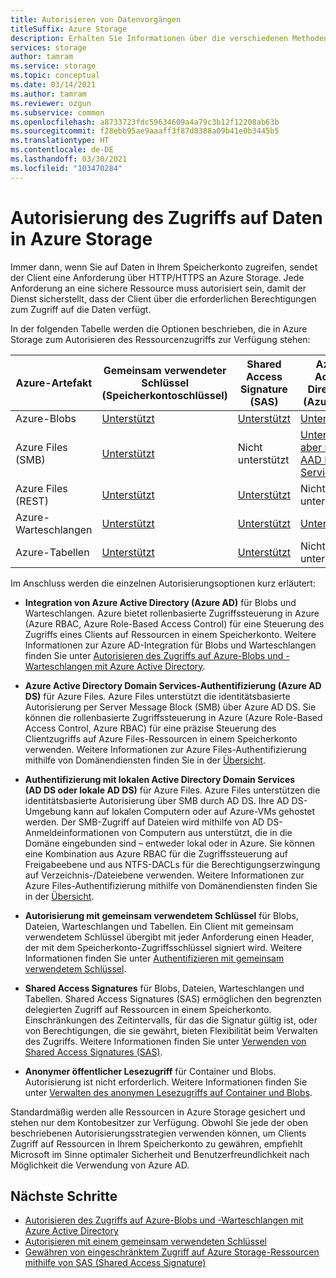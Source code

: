 ```yaml
---
title: Autorisieren von Datenvorgängen
titleSuffix: Azure Storage
description: Erhalten Sie Informationen über die verschiedenen Methoden zum Autorisieren des Zugriffs auf Azure Storage, z. B. Azure Active Directory, Autorisierung mit gemeinsam verwendetem Schlüssel oder Shared Access Signatures (SAS).
services: storage
author: tamram
ms.service: storage
ms.topic: conceptual
ms.date: 03/14/2021
ms.author: tamram
ms.reviewer: ozgun
ms.subservice: common
ms.openlocfilehash: a8733723fdc59634609a4a79c3b12f12208ab63b
ms.sourcegitcommit: f28ebb95ae9aaaff3f87d8388a09b41e0b3445b5
ms.translationtype: HT
ms.contentlocale: de-DE
ms.lasthandoff: 03/30/2021
ms.locfileid: "103470284"
---
```

# <a name="authorizing-access-to-data-in-azure-storage"></a>Autorisierung des Zugriffs auf Daten in Azure Storage

Immer dann, wenn Sie auf Daten in Ihrem Speicherkonto zugreifen, sendet der Client eine Anforderung über HTTP/HTTPS an Azure Storage. Jede Anforderung an eine sichere Ressource muss autorisiert sein, damit der Dienst sicherstellt, dass der Client über die erforderlichen Berechtigungen zum Zugriff auf die Daten verfügt.

In der folgenden Tabelle werden die Optionen beschrieben, die in Azure Storage zum Autorisieren des Ressourcenzugriffs zur Verfügung stehen:

| Azure-Artefakt | Gemeinsam verwendeter Schlüssel (Speicherkontoschlüssel) | Shared Access Signature (SAS) | Azure Active Directory (Azure AD) | Lokale Active Directory Domain Services | Anonymer öffentlicher Lesezugriff |
| -------------- | -------------------------------- | ----------------------------- | --------------------------------- | ------------------------------------------------------ | ---------------------------- |
|Azure-Blobs     |[Unterstützt](/rest/api/storageservices/authorize-with-shared-key/)         |[Unterstützt](storage-sas-overview.md)         |[Unterstützt](storage-auth-aad.md)         |Nicht unterstützt|[Unterstützt](../blobs/anonymous-read-access-configure.md)         |
|Azure Files (SMB)     |[Unterstützt](/rest/api/storageservices/authorize-with-shared-key/)         |Nicht unterstützt         |[Unterstützt, aber nur mit AAD Domain Services](../files/storage-files-active-directory-overview.md)         |[Unterstützt, Anmeldeinformationen müssen mit Azure AD synchronisiert werden](../files/storage-files-active-directory-overview.md)|Nicht unterstützt         |
|Azure Files (REST)     |[Unterstützt](/rest/api/storageservices/authorize-with-shared-key/)         |[Unterstützt](storage-sas-overview.md)         |Nicht unterstützt         |Nicht unterstützt |Nicht unterstützt         |
|Azure-Warteschlangen     |[Unterstützt](/rest/api/storageservices/authorize-with-shared-key/)         |[Unterstützt](storage-sas-overview.md)         |[Unterstützt](storage-auth-aad.md)         |Nicht unterstützt | Nicht unterstützt         |
|Azure-Tabellen     |[Unterstützt](/rest/api/storageservices/authorize-with-shared-key/)         |[Unterstützt](storage-sas-overview.md)         |Nicht unterstützt         |Nicht unterstützt| Nicht unterstützt         |

Im Anschluss werden die einzelnen Autorisierungsoptionen kurz erläutert:

- **Integration von Azure Active Directory (Azure AD)** für Blobs und Warteschlangen. Azure bietet rollenbasierte Zugriffssteuerung in Azure (Azure RBAC, Azure Role-Based Access Control) für eine Steuerung des Zugriffs eines Clients auf Ressourcen in einem Speicherkonto. Weitere Informationen zur Azure AD-Integration für Blobs und Warteschlangen finden Sie unter [Autorisieren des Zugriffs auf Azure-Blobs und -Warteschlangen mit Azure Active Directory](storage-auth-aad.md).

- **Azure Active Directory Domain Services-Authentifizierung (Azure AD DS)** für Azure Files. Azure Files unterstützt die identitätsbasierte Autorisierung per Server Message Block (SMB) über Azure AD DS. Sie können die rollenbasierte Zugriffssteuerung in Azure (Azure Role-Based Access Control, Azure RBAC) für eine präzise Steuerung des Clientzugriffs auf Azure Files-Ressourcen in einem Speicherkonto verwenden. Weitere Informationen zur Azure Files-Authentifizierung mithilfe von Domänendiensten finden Sie in der [Übersicht](../files/storage-files-active-directory-overview.md).

- **Authentifizierung mit lokalen Active Directory Domain Services (AD DS oder lokale AD DS)** für Azure Files. Azure Files unterstützen die identitätsbasierte Autorisierung über SMB durch AD DS. Ihre AD DS-Umgebung kann auf lokalen Computern oder auf Azure-VMs gehostet werden. Der SMB-Zugriff auf Dateien wird mithilfe von AD DS-Anmeldeinformationen von Computern aus unterstützt, die in die Domäne eingebunden sind – entweder lokal oder in Azure. Sie können eine Kombination aus Azure RBAC für die Zugriffssteuerung auf Freigabeebene und aus NTFS-DACLs für die Berechtigungserzwingung auf Verzeichnis-/Dateiebene verwenden. Weitere Informationen zur Azure Files-Authentifizierung mithilfe von Domänendiensten finden Sie in der [Übersicht](../files/storage-files-active-directory-overview.md).

- **Autorisierung mit gemeinsam verwendetem Schlüssel** für Blobs, Dateien, Warteschlangen und Tabellen. Ein Client mit gemeinsam verwendetem Schlüssel übergibt mit jeder Anforderung einen Header, der mit dem Speicherkonto-Zugriffsschlüssel signiert wird. Weitere Informationen finden Sie unter [Authentifizieren mit gemeinsam verwendetem Schlüssel](/rest/api/storageservices/authorize-with-shared-key/).
- **Shared Access Signatures** für Blobs, Dateien, Warteschlangen und Tabellen. Shared Access Signatures (SAS) ermöglichen den begrenzten delegierten Zugriff auf Ressourcen in einem Speicherkonto. Einschränkungen des Zeitintervalls, für das die Signatur gültig ist, oder von Berechtigungen, die sie gewährt, bieten Flexibilität beim Verwalten des Zugriffs. Weitere Informationen finden Sie unter [Verwenden von Shared Access Signatures (SAS)](storage-sas-overview.md).
- **Anonymer öffentlicher Lesezugriff** für Container und Blobs. Autorisierung ist nicht erforderlich. Weitere Informationen finden Sie unter [Verwalten des anonymen Lesezugriffs auf Container und Blobs](../blobs/anonymous-read-access-configure.md).  

Standardmäßig werden alle Ressourcen in Azure Storage gesichert und stehen nur dem Kontobesitzer zur Verfügung. Obwohl Sie jede der oben beschriebenen Autorisierungsstrategien verwenden können, um Clients Zugriff auf Ressourcen in Ihrem Speicherkonto zu gewähren, empfiehlt Microsoft im Sinne optimaler Sicherheit und Benutzerfreundlichkeit nach Möglichkeit die Verwendung von Azure AD.

## <a name="next-steps"></a>Nächste Schritte

- [Autorisieren des Zugriffs auf Azure-Blobs und -Warteschlangen mit Azure Active Directory](storage-auth-aad.md)
- [Autorisieren mit einem gemeinsam verwendeten Schlüssel](/rest/api/storageservices/authorize-with-shared-key/)
- [Gewähren von eingeschränktem Zugriff auf Azure Storage-Ressourcen mithilfe von SAS (Shared Access Signature)](storage-sas-overview.md)
